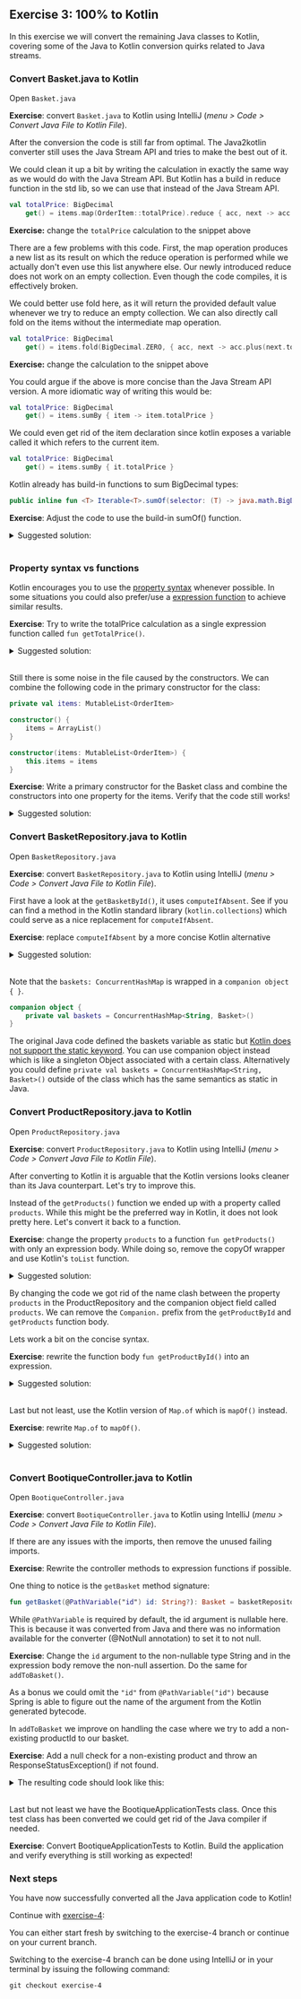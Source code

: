 ## Exercise 3: 100% to Kotlin

In this exercise we will convert the remaining Java classes to Kotlin, covering some of the Java to Kotlin conversion quirks related to Java streams.

### Convert Basket.java to Kotlin

Open `Basket.java`

**Exercise**: convert `Basket.java` to Kotlin using IntelliJ (_menu > Code > Convert Java File to Kotlin File_). 

After the conversion the code is still far from optimal. The Java2kotlin converter still uses the Java Stream API and tries to make the best out of it. 

We could clean it up a bit by writing the calculation in exactly the same way as we would do with the Java Stream API. But Kotlin has a build in reduce function in the std lib, so we can use that instead of the Java Stream API.

```kotlin
val totalPrice: BigDecimal
    get() = items.map(OrderItem::totalPrice).reduce { acc, next -> acc + next }
```

**Exercise:** change the `totalPrice` calculation to the snippet above

There are a few problems with this code. First, the map operation produces a new list as its result on which the reduce operation is performed while we actually don't even use this list anywhere else. 
Our newly introduced reduce does not work on an empty collection. Even though the code compiles, it is effectively broken. 

We could better use fold here, as it will return the provided default value whenever we try to reduce an empty collection. We can also directly call fold on the items without the intermediate map operation. 

```kotlin
val totalPrice: BigDecimal 
    get() = items.fold(BigDecimal.ZERO, { acc, next -> acc.plus(next.totalPrice) })
```

**Exercise:** change the calculation to the snippet above

You could argue if the above is more concise than the Java Stream API version. A more idiomatic way of writing this would be:

```kotlin
val totalPrice: BigDecimal 
    get() = items.sumBy { item -> item.totalPrice }
```

We could even get rid of the item declaration since kotlin exposes a variable called it which refers to the current item.

```kotlin
val totalPrice: BigDecimal 
    get() = items.sumBy { it.totalPrice }
```

Kotlin already has build-in functions to sum BigDecimal types:

```kotlin
public inline fun <T> Iterable<T>.sumOf(selector: (T) -> java.math.BigDecimal): java.math.BigDecimal
```

**Exercise**: Adjust the code to use the build-in sumOf() function.

<details>
  <summary>Suggested solution:</summary>
  
```kotlin
val totalPrice: BigDecimal
    get() = items.sumOf { it.totalPrice }
```
</details>
<br>

### Property syntax vs functions

Kotlin encourages you to use the [property syntax](https://kotlinlang.org/docs/reference/properties.html) whenever possible. In some situations you could also prefer/use a [expression function](https://kotlinlang.org/docs/reference/functions.html#single-expression-functions) to achieve similar results.

**Exercise**: Try to write the totalPrice calculation as a single expression function called `fun getTotalPrice()`.

<details>
  <summary>Suggested solution:</summary>

```kotlin
fun getTotalPrice() = items.sumOf { it.totalPrice }
```
</details>
<br>

Still there is some noise in the file caused by the constructors. We can combine the following code in the primary constructor for the class:

```kotlin
private val items: MutableList<OrderItem>

constructor() {
    items = ArrayList()
}

constructor(items: MutableList<OrderItem>) {
    this.items = items
}
```

**Exercise**: Write a primary constructor for the Basket class and combine the constructors into one property for the items. Verify that the code still works!

<details>
  <summary>Suggested solution:</summary>

```kotlin
class Basket(private val items: MutableList<OrderItem> = mutableListOf()) {

    fun getItems(): List<OrderItem> = items.toList()

    fun addOrderItem(orderItem: OrderItem) = items.add(orderItem)

    fun getTotalPrice(): BigDecimal = items.sumOf { it.totalPrice }
} 
```
</details>


### Convert BasketRepository.java to Kotlin

Open `BasketRepository.java`

**Exercise**: convert `BasketRepository.java` to Kotlin using IntelliJ (_menu > Code > Convert Java File to Kotlin File_). 

First have a look at the `getBasketById()`, it uses `computeIfAbsent`. See if you can find a method in the Kotlin standard library (`kotlin.collections`) which could serve as a nice replacement for `computeIfAbsent`.

**Exercise**: replace `computeIfAbsent` by a more concise Kotlin alternative

<details>
  <summary>Suggested solution:</summary>

```kotlin
fun getBasketById(id: String): Basket = baskets.getOrPut(id) { Basket() }
```
Or without the need for a Lambda:

```kotlin
fun getBasketById(id: String): Basket = baskets.getOrDefault(id, Basket())
```

</details>
<br>

Note that the `baskets: ConcurrentHashMap` is wrapped in a `companion object { }`.

```kotlin
companion object {
    private val baskets = ConcurrentHashMap<String, Basket>()
}
```

The original Java code defined the baskets variable as static but [Kotlin does not support the static keyword](https://discuss.kotlinlang.org/t/what-is-the-advantage-of-companion-object-vs-static-keyword/4034). You can use companion object instead which is like a singleton Object associated with a certain class. Alternatively you could define `private val baskets = ConcurrentHashMap<String, Basket>()` outside of the class which has the same semantics as static in Java.

### Convert ProductRepository.java to Kotlin

Open `ProductRepository.java`

**Exercise**: convert `ProductRepository.java` to Kotlin using IntelliJ (_menu > Code > Convert Java File to Kotlin File_). 

After converting to Kotlin it is arguable that the Kotlin versions looks cleaner than its Java counterpart. Let's try to improve this.

Instead of the `getProducts()` function we ended up with a property called `products`. While this might be the preferred way in Kotlin, it does not look pretty here. Let's convert it back to a function.

**Exercise**: change the property `products` to a function `fun getProducts()` with only an expression body. While doing so, remove the copyOf wrapper and use Kotlin's `toList` function.

<details>
<summary>Suggested solution:</summary>

```kotlin
fun getProducts(): List<Product> = Companion.products.values.toList()
```
</details>

By changing the code we got rid of the name clash between the property `products` in the ProductRepository and the companion object field called `products`. We can remove the `Companion.` prefix from the `getProductById` and `getProducts` function body.

Lets work a bit on the concise syntax.

**Exercise**: rewrite the function body `fun getProductById()` into an expression.

<details>
<summary>Suggested solution:</summary>

```kotlin
fun getProductById(productId: String): Product? = products[productId]
```
</details>
<br>

Last but not least, use the Kotlin version of `Map.of` which is `mapOf()` instead.

**Exercise**: rewrite `Map.of` to `mapOf()`.

<details>
<summary>Suggested solution:</summary>

```kotlin
private val products = mapOf(
    "1" to Product("1", "iPhone XX", "Apple", BigDecimal("3989.99")),
    "2" to Product("2", "Galaxy S25", "Samsung", BigDecimal("2699.99")),
    "3" to Product("3", "3310", "Nokia", BigDecimal("19.95")),
    "4" to Product("4", "Kermit", "KPN", BigDecimal("6.95"))
)
```
</details>
<br>

### Convert BootiqueController.java to Kotlin

Open `BootiqueController.java`

**Exercise**: convert `BootiqueController.java` to Kotlin using IntelliJ (_menu > Code > Convert Java File to Kotlin File_). 

If there are any issues with the imports, then remove the unused failing imports.

**Exercise**: Rewrite the controller methods to expression functions if possible.

One thing to notice is the `getBasket` method signature:

```kotlin
fun getBasket(@PathVariable("id") id: String?): Basket = basketRepository.getBasketById(id!!)
```

While `@PathVariable` is required by default, the id argument is nullable here. This is because it was converted from Java and there was no information available for the converter (@NotNull annotation) to set it to not null.

**Exercise**: Change the `id` argument to the non-nullable type String and in the expression body remove the non-null assertion. Do the same for `addToBasket()`.

As a bonus we could omit the `"id"` from `@PathVariable("id")` because Spring is able to figure out the name of the argument from the Kotlin generated bytecode.

In `addToBasket` we improve on handling the case where we try to add a non-existing productId to our basket. 

**Exercise**: Add a null check for a non-existing product and throw an ResponseStatusException() if not found.

<details>
<summary>The resulting code should look like this:</summary>

```kotlin
@PostMapping(path = ["/baskets/{id}/items"], consumes = [MediaType.APPLICATION_JSON_VALUE])
fun addToBasket(@PathVariable("id") id: String, @RequestBody orderItem: OrderItem): Basket {
    val productById = productRepository.getProductById(orderItem.productId)
        ?: throw ResponseStatusException(HttpStatus.BAD_REQUEST, "Product with id: ${orderItem.productId} not found.")
    val basket = basketRepository.getBasketById(id)
    basket.addOrderItem(orderItem.copy(price = productById.listPrice))
    return basket
}
```
</details>
<br>

Last but not least we have the BootiqueApplicationTests class. Once this test class has been converted we could get rid of the Java compiler if needed.

**Exercise**: Convert BootiqueApplicationTests to Kotlin. Build the application and verify everything is still working as expected!

### Next steps

You have now successfully converted all the Java application code to Kotlin! 

Continue with [exercise-4](exercise-4.md):

You can either start fresh by switching to the exercise-4 branch or continue on your current branch.

Switching to the exercise-4 branch can be done using IntelliJ or in your terminal by issuing the following command:

```
git checkout exercise-4
```
